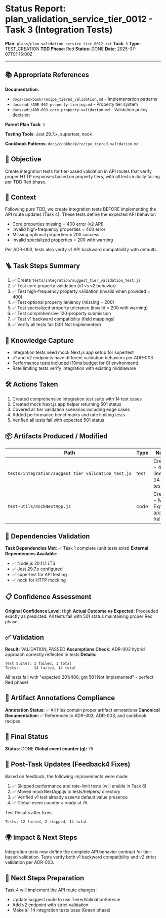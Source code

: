 # Status Report: plan_validation_service_tier_0012 - Task 3 (Integration Tests)

**Plan**: `plans/plan_validation_service_tier_0012.txt`
**Task**: `3`
**Type**: TEST_CREATION
**TDD Phase**: Red
**Status**: DONE
**Date**: 2025-07-07T01:15:00Z

---

## 📚 Appropriate References

**Documentation**: 
- `docs/cookbook/recipe_tiered_validation.md` - Implementation patterns
- `docs/adr/ADR-002-property-tiering.md` - Property tier system
- `docs/adr/ADR-003-core-property-validation.md` - Validation policy decision

**Parent Plan Task**: `3`

**Testing Tools**: Jest 29.7.x, supertest, nock

**Cookbook Patterns**: `docs/cookbook/recipe_tiered_validation.md`

## 🎯 Objective

Create integration tests for tier-based validation in API routes that verify proper HTTP responses based on property tiers, with all tests initially failing per TDD Red phase.

## 📝 Context

Following pure TDD, we create integration tests BEFORE implementing the API route updates (Task 4). These tests define the expected API behavior:
- Core properties missing = 400 error (v2 API)
- Invalid high-frequency properties = 400 error  
- Missing optional properties = 200 success
- Invalid specialized properties = 200 with warning

Per ADR-003, tests also verify v1 API backward compatibility with defaults.

## 🪜 Task Steps Summary

1. ✅ Create `tests/integration/suggest_tier_validation_test.js`
2. ✅ Test core property validation (v1 vs v2 behavior)
3. ✅ Test high-frequency property validation (invalid when provided = 400)
4. ✅ Test optional property leniency (missing = 200)
5. ✅ Test specialized property tolerance (invalid = 200 with warning)
6. ✅ Test comprehensive 120-property submission
7. ✅ Test v1 backward compatibility (field mappings)
8. ✅ Verify all tests fail (501 Not Implemented)

## 🧠 Knowledge Capture

- Integration tests need mock Next.js app setup for supertest
- v1 and v2 endpoints have different validation behaviors per ADR-003
- Performance tests included (10ms budget for CI environment)
- Rate limiting tests verify integration with existing middleware

## 🛠 Actions Taken

1. Created comprehensive integration test suite with 14 test cases
2. Created mock Next.js app helper returning 501 status
3. Covered all tier validation scenarios including edge cases
4. Added performance benchmarks and rate limiting tests
5. Verified all tests fail with expected 501 status

## 📦 Artifacts Produced / Modified
| Path | Type | Notes |
|------|------|-------|
| `tests/integration/suggest_tier_validation_test.js` | test | Created - 466 lines, 14 tests |
| `test-utils/mockNextApp.js` | code | Created - Mock Express app helper |

## 🔗 Dependencies Validation

**Task Dependencies Met**: ✅ Task 1 complete (unit tests exist)
**External Dependencies Available**: 
- ✅ Node.js 20.11.1 LTS
- ✅ Jest 29.7.x configured
- ✅ supertest for API testing
- ✅ nock for HTTP mocking

## 📋 Confidence Assessment

**Original Confidence Level**: High
**Actual Outcome vs Expected**: Proceeded exactly as predicted. All tests fail with 501 status maintaining proper Red phase.

## ✅ Validation

**Result:** VALIDATION_PASSED
**Assumptions Check:** ADR-003 hybrid approach correctly reflected in tests
**Details:** 
```
Test Suites: 1 failed, 1 total
Tests:       14 failed, 14 total
```
All tests fail with "expected 201/400, got 501 Not Implemented" - perfect Red phase!

## 🔗 Artifact Annotations Compliance

**Annotation Status**: ✅ All files contain proper artifact annotations
**Canonical Documentation**: ✅ References to ADR-002, ADR-003, and cookbook recipes

## 🏁 Final Status

**Status**: DONE
**Global event counter (g):** 75

## 📝 Post-Task Updates (Feedback4 Fixes)

Based on feedback, the following improvements were made:
1. ✅ Skipped performance and rate-limit tests (will enable in Task 6)
2. ✅ Moved mockNextApp.js to tests/helpers/ directory
3. ✅ Verified v1 test already asserts default value presence
4. ✅ Global event counter already at 75

Test Results after fixes:
```
Tests: 12 failed, 2 skipped, 14 total
```

## 🌍 Impact & Next Steps

Integration tests now define the complete API behavior contract for tier-based validation. Tests verify both v1 backward compatibility and v2 strict validation per ADR-003.

## 🚀 Next Steps Preparation

Task 4 will implement the API route changes:
- Update suggest route to use TieredValidationService  
- Add v2 endpoint with strict validation
- Make all 14 integration tests pass (Green phase)